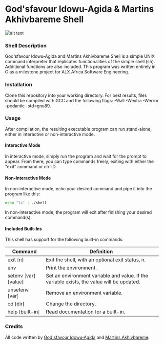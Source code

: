 # God'sfavour Idowu-Agida & Martins Akhivbareme Shell

![alt text](https://s3.amazonaws.com/intranet-projects-files/holbertonschool-low_level_programming/235/shell.jpeg)

### Shell Description

God'sfavour Idowu-Agida and Martins Akhivbareme Shell is a simple UNIX command interpreter that replicates functionalities of the simple shell (sh). Additional functions are also included. This program was written entirely in C as a milestone project for ALX Africa Software Engineering.

### Installation

Clone this repository into your working directory. For best results, files should be compiled with GCC and the following flags: -Wall -Wextra -Werror -pedantic -std=gnu89.

### Usage

After compilation, the resulting executable program can run stand-alone, either in interactive or non-interactive mode.

#### Interactive Mode

In interactive mode, simply run the program and wait for the prompt to appear. From there, you can type commands freely, exiting with either the "exit" command or ctrl-D.

#### Non-Interactive Mode

In non-interactive mode, echo your desired command and pipe it into the program like this: 

```sh
echo "ls" | ./shell
```

In non-interactive mode, the program will exit after finishing your desired command(s).

#### Included Built-Ins

This shell has support for the following built-in commands:

| Command             | Definition                                                                                |
| ------------------- | ----------------------------------------------------------------------------------------- |
| exit [n]            | Exit the shell, with an optional exit status, n.                                          |
| env                 | Print the environment.                                                                    |
| setenv [var][value] | Set an environment variable and value. If the variable exists, the value will be updated. |
| unsetenv [var]      | Remove an environment variable.                                                           |
| cd [dir]            | Change the directory.                                                                     |
| help [built-in]     | Read documentation for a built-in.                                                        |

### Credits

All code written by [God'sfavour Idowu-Agida](https://github.com/DudeGFA) and [Martins Akhivbareme](https://github.com/Izimartin).

